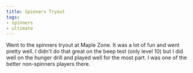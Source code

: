```yaml
---
title: Spinners Tryout
tags:
- spinners
- ultimate
---
```


Went to the spinners tryout at Maple Zone. It was a lot of fun and went pretty well. I didn't do that great on the beep test (only level 10) but I did well on the hunger drill and played well for the most part. I was one of the better non-spinners players there. 
